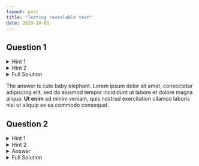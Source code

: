 ```yaml
---
layout: post
title: "Testing revealable text"
date: 2020-10-01
---
```


<h2>Question 1</h2>

<details>
    <summary class="hint">Hint 1</summary>
    <div class="expandblock">
		<p>Try eating a mango</p>
	</div>
</details>

<details>
    <summary class="hint">Hint 2</summary>
    <div class="expandblock">
		<p>Add two plus two... you're wrong!</p>
	</div>
</details>

<details>
    <summary class="solution">Full Solution</summary>
    <div class="expandblock">
		<p>The answer is cute baby elephant. Lorem ipsum dolor sit amet, consectetur adipiscing elit, sed do eiusmod tempor incididunt ut labore et dolore magna aliqua. Ut enim ad minim veniam, quis nostrud exercitation ullamco laboris nisi ut aliquip ex ea commodo consequat.</p>
		<img src="/respondrate/images/IMG_20200524_140124.jpg" alt="strange fox">
		<p>The answer is cute baby elephant. Lorem ipsum dolor sit amet, consectetur adipiscing elit, sed do eiusmod tempor incididunt ut labore et dolore magna aliqua. <b>Ut enim</b> ad minim veniam, quis nostrud exercitation ullamco laboris nisi ut aliquip ex ea commodo consequat.</p>
		<p>The answer is cute baby elephant. Lorem ipsum dolor sit amet, consectetur adipiscing elit, sed do eiusmod tempor incididunt ut labore et dolore magna aliqua. <b>Ut enim</b> ad minim veniam, quis nostrud exercitation ullamco laboris nisi ut aliquip ex ea commodo consequat.</p>
		<p>The answer is cute baby elephant. Lorem ipsum dolor sit amet, consectetur adipiscing elit, sed do eiusmod tempor incididunt ut labore et dolore magna aliqua. <b>Ut enim</b> ad minim veniam, quis nostrud exercitation ullamco laboris nisi ut aliquip ex ea commodo consequat.</p>
	</div>
</details>

<p>The answer is cute baby elephant. Lorem ipsum dolor sit amet, consectetur adipiscing elit, sed do eiusmod tempor incididunt ut labore et dolore magna aliqua. <b>Ut enim</b> ad minim veniam, quis nostrud exercitation ullamco laboris nisi ut aliquip ex ea commodo consequat.</p>

<h2>Question 2</h2>

<details>
    <summary class="hint">Hint 1</summary>
    <div class="expandblock">
		<p>Try eating a mango</p>
	</div>
</details>

<details>
    <summary class="hint">Hint 2</summary>
    <div class="expandblock">
		<p>Add two plus two... you're wrong!</p>
	</div>
</details>

<details>
    <summary class="onlyanswer">Answer</summary>
    <div class="expandblock">
		<p>89</p>
	</div>
</details>

<details>
    <summary class="solution">Full Solution</summary>
    <div class="expandblock">
		<img src="/respondrate/images/IMG_20200524_140124.jpg" alt="strange fox">
		<p>The answer is cute baby elephant. Lorem ipsum dolor sit amet, consectetur adipiscing elit, sed do eiusmod tempor incididunt ut labore et dolore magna aliqua. <b>Ut enim</b> ad minim veniam, quis nostrud exercitation ullamco laboris nisi ut aliquip ex ea commodo consequat.</p>
		<p>The answer is cute baby elephant. Lorem ipsum dolor sit amet, consectetur adipiscing elit, sed do eiusmod tempor incididunt ut labore et dolore magna aliqua. <b>Ut enim</b> ad minim veniam, quis nostrud exercitation ullamco laboris nisi ut aliquip ex ea commodo consequat.</p>
		<p>The answer is cute baby elephant. Lorem ipsum dolor sit amet, consectetur adipiscing elit, sed do eiusmod tempor incididunt ut labore et dolore magna aliqua. <b>Ut enim</b> ad minim veniam, quis nostrud exercitation ullamco laboris nisi ut aliquip ex ea commodo consequat.</p>
	</div>
</details>
